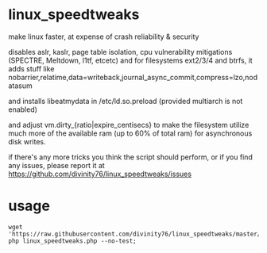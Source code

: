 # linux_speedtweaks
make linux faster, at expense of crash reliability &amp; security

disables aslr, kaslr, page table isolation, cpu vulnerability mitigations (SPECTRE, Meltdown, l1tf, etcetc) and for filesystems ext2/3/4 and btrfs, it adds stuff like nobarrier,relatime,data=writeback,journal_async_commit,compress=lzo,nodatasum

and installs libeatmydata in /etc/ld.so.preload (provided multiarch is not enabled)

and adjust vm.dirty_{ratio|expire_centisecs} to make the filesystem utilize much more of the available ram (up to 60% of total ram) for asynchronous disk writes.

if there's any more tricks you think the script should perform, or if you find any issues, please report it at https://github.com/divinity76/linux_speedtweaks/issues

# usage

```
wget 'https://raw.githubusercontent.com/divinity76/linux_speedtweaks/master/linux_speedtweaks.php';
php linux_speedtweaks.php --no-test;
```
